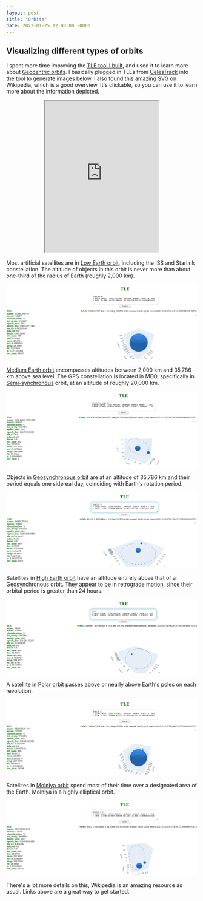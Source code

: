 ```yaml
---
layout: post
title: "Orbits"
date: 2022-01-25 12:00:00 -0000
---
```


## Visualizing different types of orbits

I spent more time improving the [TLE tool I built](http://api.thiago.pub:8080/), and used
it to learn more about [Geocentric orbits](https://en.wikipedia.org/wiki/Geocentric_orbit).
I basically plugged in TLEs from [CelesTrack](https://celestrak.com/) into the
tool to generate images below. I also found this amazing SVG on Wikipedia, which
is a good overview. It's clickable, so you can use it to learn more about the
information depicted.

<p align="center"> 
  <iframe height="400" src="https://upload.wikimedia.org/wikipedia/commons/b/b4/Comparison_satellite_navigation_orbits.svg"></iframe>
</p>

Most artificial satellites are in [Low Earth orbit](https://en.wikipedia.org/wiki/Low_Earth_orbit),
including the ISS and Starlink constellation. The altitude of objects in this
orbit is never more than about one-third of the radius of Earth (roughly 2,000 km).

<p align="center"> 
  <img src="/images/orbit-starlink.png" title="STARLINK-43" width="" />
</p>

[Medium Earth orbit](https://en.wikipedia.org/wiki/Medium_Earth_orbit) encompasses
altitudes between 2,000 km and 35,786 km above sea level. The GPS constellation
is located in MEO, specifically in [Semi-synchronous](https://en.wikipedia.org/wiki/Semi-synchronous_orbit)
orbit, at an altitude of roughly 20,000 km.

<p align="center"> 
  <img src="/images/orbit-gps.png" title="GPS" width="" />
</p>

Objects in [Geosynchronous orbit](https://en.wikipedia.org/wiki/Geosynchronous_orbit)
are at an altitude of 35,786 km and their period equals one sidereal day,
coinciding with Earth's rotation period. 

<p align="center"> 
  <img src="/images/orbit-directv.png" title="DIRECTV 10" width="" />
</p>

Satellites in [High Earth orbit](https://en.wikipedia.org/wiki/High_Earth_orbit)
have an altitude entirely above that of a Geosynchronous orbit. They appear to be
in retrograde motion, since their orbital period is greater than 24 hours.

<p align="center"> 
  <img src="/images/orbit-tess.png" title="TESS" width="" />
</p>

A satellite in [Polar orbit](https://en.wikipedia.org/wiki/Polar_orbit) 
passes above or nearly above Earth's poles on each revolution.

<p align="center"> 
  <img src="/images/orbit-fengyun.png" title="FENGYUN 1C" width="" />
</p>

Satellites in [Molniya orbit](https://en.wikipedia.org/wiki/Molniya_orbit) spend
most of their time over a designated area of the Earth. Molniya is a highly
elliptical orbit.
 
<p align="center"> 
  <img src="/images/orbit-molniya.png" title="Molniya" width="" />
</p>

There's a lot more details on this, Wikipedia is an amazing resource as usual.
Links above are a great way to get started.
